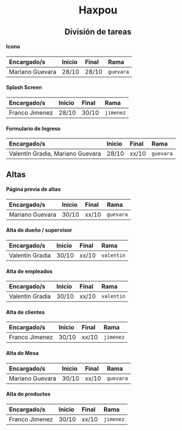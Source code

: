 <h1 align="center">Haxpou</h1>

<h2 align="center">División de tareas</h1>

#### Icono

| Encargado/s       | Inicio | Final | Rama     |
| :---------------- | :----- | :---- | :------- |
| Mariano Guevara   | 28/10  | 28/10 | `guevara` |

#### Splash Screen

| Encargado/s       | Inicio | Final | Rama     |
| :---------------- | :----- | :---- | :------- |
| Franco Jimenez    | 28/10  | 30/10 | `jimenez` |

#### Formulario de Ingreso

| Encargado/s                        | Inicio | Final | Rama     |
| :--------------------------------- | :----- | :---- | :------- |
| Valentín Gradia, Mariano Guevara   | 28/10  | xx/10 | `guevara` |


## Altas

#### Página previa de altas

| Encargado/s       | Inicio | Final | Rama     |
| :---------------- | :----- | :---- | :------- |
| Mariano Guevara   | 30/10  | xx/10 | `guevara` |

#### Alta de dueño / supervisor

| Encargado/s       | Inicio | Final | Rama     |
| :---------------- | :----- | :---- | :------- |
| Valentín Gradia   | 30/10  | xx/10 | `valentin` |

#### Alta de empleados

| Encargado/s       | Inicio | Final | Rama     |
| :---------------- | :----- | :---- | :------- |
| Valentín Gradia   | 30/10  | xx/10 | `valentin` |

#### Alta de clientes

| Encargado/s       | Inicio | Final | Rama     |
| :---------------- | :----- | :---- | :------- |
| Franco Jimenez    | 30/10  | xx/10 | `jimenez` |

#### Alta de Mesa

| Encargado/s       | Inicio | Final | Rama     |
| :---------------- | :----- | :---- | :------- |
| Mariano Guevara   | 30/10  | xx/10 | `guevara` |

#### Alta de productos

| Encargado/s       | Inicio | Final | Rama     |
| :---------------- | :----- | :---- | :------- |
| Franco Jimenez    | 30/10  | xx/10 | `jimenez` |

